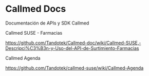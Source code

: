 # Callmed Docs
Documentación de APIs y SDK Callmed

Callmed SUSE - Farmacias

https://github.com/Tandotek/Callmed-doc/wiki/Callmed-SUSE,-Descripci%C3%B3n-y-Uso-del-API-de-Surtimiento-Farmacias


Callmed Agenda 

https://github.com/Tandotek/callmed-suse/wiki/Callmed-Agenda




